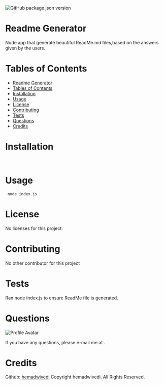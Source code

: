 ![GitHub package.json version](https://img.shields.io/github/package-json/v/hemadwivedi/readme)
# Readme Generator 

Node app that generate beautiful ReadMe.md files,based on the answers given by the users.

# Tables of Contents
- [Readme Generator](#projecttitle)
- [Tables of Contents](#tables-of-contents)
- [Installation](#installation)
- [Usage](#usage)
- [License](#license)
- [Contributing](#contributing)
- [Tests](#tests)
- [Questions](#questions)
- [Credits](#credits)

# Installation
```
 
```
# Usage
```
 node index.js
```
# License
No licenses for this project.
# Contributing
No other contributor for this project
# Tests
Ran node index.js to ensure ReadMe file is generated.
# Questions
![Profile Avatar](https://avatars0.githubusercontent.com/u/55676787?v=4)

If you have any questions, please e-mail me at .

# Credits
Github: [hemadwivedi](https://api.github.com/users/Hemadwivedi/repos)
Copyright hemadwivedi. All Rights Reserved.